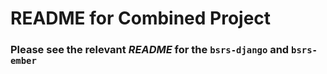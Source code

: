 # README for Combined Project

### Please see the relevant *README* for the `bsrs-django` and `bsrs-ember`